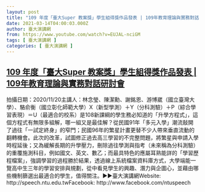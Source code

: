 ```yaml
---
layout: post
title: "109 年度「臺大Super 教案獎」學生組得獎作品發表 | 109年教育理論與實務對話研討會"
date: 2021-03-14T04:00:03.000Z
author: 臺大演講網
from: https://www.youtube.com/watch?v=EUJAL-nciGM
tags: [ 臺大演講網 ]
categories: [ 臺大演講網 ]
---
```

<!--1615694403000-->
[109 年度「臺大Super 教案獎」學生組得獎作品發表 | 109年教育理論與實務對話研討會](https://www.youtube.com/watch?v=EUJAL-nciGM)
------

<div>
拍攝日期：2020/11/20主講人：林念瑩、陳潔勳、謝銘恩、游博崴（國立臺灣大學）、駱俞衡（國立彰化師範大學）X（新型學測）＋Y（分科測驗）＋P（綜合學習表現）＝U（最適合的校系）是108新課綱的學生務必知道的「升學方程式」，這個方程式有無限多組解，哪一組又是最佳解？從民國91年「多元入學」潮流敲開了過往「一試定終身」的窄門；民國96年的繁星計畫更替不少人帶來垂直流動的翻轉機會。此次的改革，試圖修正過去高三學習的不完整問題，將繁星與申請入學時程延後；又為緩解長期的升學壓力，刪除過往學測與指考（未來稱為分科測驗）的重覆施測科目，例如國文、英文、數乙；而最具特色的應屬耳熟能詳的「學習歷程檔案」，強調學習的過程勝於結果，透過線上系統檔案資料庫方式，大學端能一覽高中生三年的學習安排與規劃，從中看見學生的興趣、潛力與企圖心，並藉由哪些機制篩選出最適合的學生，值得關注。►►臺大演講網Website: http://speech.ntu.edu.twFacebook: http://www.facebook.com/ntuspeech
</div>
